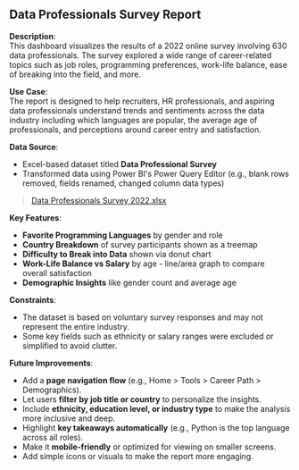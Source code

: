 ## Data Professionals Survey Report

**Description**:  
This dashboard visualizes the results of a 2022 online survey involving 630 data professionals. The survey explored a wide range of career-related topics such as job roles, programming preferences, work-life balance, ease of breaking into the field, and more.

**Use Case**:  
The report is designed to help recruiters, HR professionals, and aspiring data professionals understand trends and sentiments across the data industry including which languages are popular, the average age of professionals, and perceptions around career entry and satisfaction.

**Data Source**:
- Excel-based dataset titled **Data Professional Survey**
- Transformed data using Power BI's Power Query Editor (e.g., blank rows removed, fields renamed, changed column data types)

> [Data Professionals Survey 2022.xlsx](data/Data-Professionals-Survey-2022.xlsx "Link to Coca-Cola Sales Dataset")


**Key Features**:
- **Favorite Programming Languages** by gender and role
- **Country Breakdown** of survey participants shown as a treemap
- **Difficulty to Break into Data** shown via donut chart
- **Work-Life Balance vs Salary** by age - line/area graph to compare overall satisfaction
- **Demographic Insights** like gender count and average age

**Constraints**:
- The dataset is based on voluntary survey responses and may not represent the entire industry.
- Some key fields such as ethnicity or salary ranges were excluded or simplified to avoid clutter.

**Future Improvements**:
- Add a **page navigation flow** (e.g., Home > Tools > Career Path > Demographics).
- Let users **filter by job title or country** to personalize the insights.
- Include **ethnicity, education level, or industry type** to make the analysis more inclusive and deep.
- Highlight **key takeaways automatically** (e.g., Python is the top language across all roles).
- Make it **mobile-friendly** or optimized for viewing on smaller screens.
- Add simple icons or visuals to make the report more engaging.